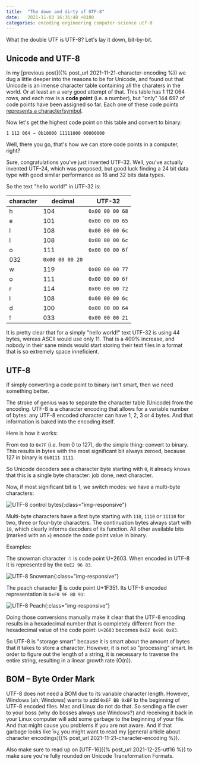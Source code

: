 ```yaml
---
title:  "The down and dirty of UTF-8"
date:   2021-11-03 16:36:48 +0100
categories: encoding engineering computer-science utf-8
---
```


What the double UTF is UTF-8? Let's lay it down, bit-by-bit.


## Unicode and UTF-8

In my [previous post]({% post_url 2021-11-21-character-encoding %}) we dug a little deeper
into the reasons to be for Unicode, and found out that Unicode is an imense
character table containing all the charaters in the world. Or at least an
a very good attempt of that. This table has 1 112 064 rows, and each row
is a **code point** (i.e. a number), but "only" 144 697 of code points have
been assigned so far. Each one of these code points
[represents a character/symbol](http://www.unexpected-vortices.com/misc-notes/text-unicode/terminology.html).

Now let's get the highest code point on this table and convert to binary:

```
1 112 064 → 0b10000 11111000 00000000
```

Well, there you go, that's how we can store code points in a computer, right?

Sure, congratulations you've just invented UTF-32. Well, you've actually
invented UTF-24, which was proposed, but good luck finding a 24 bit data type
with good similar performance as 16 and 32 bits data types.

So the text "hello world!" in UTF-32 is:

character | decimal | UTF-32
---|---|---
h | 104 | `0x00 00 00 68`
e | 101 | `0x00 00 00 65`
l | 108 | `0x00 00 00 6c`
l | 108 | `0x00 00 00 6c`
o | 111 | `0x00 00 00 6f`
  | 032 | `0x00 00 00 20`
w | 119 | `0x00 00 00 77`
o | 111 | `0x00 00 00 6f`
r | 114 | `0x00 00 00 72`
l | 108 | `0x00 00 00 6c`
d | 100 | `0x00 00 00 64`
! | 033 | `0x00 00 00 21`

It is pretty clear that for a simply "hello world!" text UTF-32 is using 44
bytes, wereas ASCII would use only 11. That is a 400% increase, and nobody in
their sane minds would start storing their text files in a format that is so
extremely space inneficient.


## UTF-8

If simply converting a code point to binary isn't smart, then we need something
better.

The stroke of genius was to separate the character table (Unicode) from the
encoding. UTF-8 is a character encoding that allows for a variable number of
bytes: any UTF-8 encoded character can have 1, 2, 3 or 4 bytes. And that
information is baked into the encoding itself.

Here is how it works:

From `0x0` to `0x7F` (i.e. from 0 to 127), do the simple thing: convert to
binary. This results in bytes with the most significant bit always zeroed,
because 127 in binary is `0b0111 1111`.

So Unicode decoders see a character byte starting with `0`, it already knows that
this is a single byte character: job done, next character.

Now, if most significant bit is 1, we switch modes: we have a multi-byte
characters:

![UTF-8 control bytes](/resources/UTF-8/UTF-8.png){:class="img-responsive"}

Multi-byte characters have a first byte starting with `110`, `1110` or `11110` for
two, three or four-byte characters. The continuation bytes always start with `10`,
which clearly informs decoders of its function. All other available bits (marked
with an `x`) encode the code point value in binary.

Examples:

The snowman character ☃ is code point U+2603. When encoded in UTF-8 it is
represented by the `0xE2 96 83`.

![UTF-8 Snowman](/resources/UTF-8/Snowman-UTF-8.png){:class="img-responsive"}

The peach character 🍑 is code point U+1F351. Its UTF-8 encoded representation
is `0xF0 9F 8D 91`:

![UTF-8 Peach](/resources/UTF-8/Peach-UTF-8.png){:class="img-responsive"}

Doing those conversions manually make it clear that the UTF-8 encoding results
in a hexadecimal number that is completely different from the hexadecimal value
of the code point: `U+2603` becomes `0xE2 0x96 0x83`.

So UTF-8 is "storage smart" because it is smart about the amount of bytes that
it takes to store a character. However, it is not so "processing" smart. In
order to figure out the length of a string, it is necessary to traverse the
entire string, resulting in a linear growth rate (O(n)).


## BOM – Byte Order Mark

UTF-8 does not need a BOM due to its variable character length. However,
Windows (ah, Windows) wants to add  `0xEF BB 0xBF` to the beginning of UTF-8
encoded files. Mac and Linux do not do that. So sending a file over to your
boss (why do bosses always use Windows?) and receiving it back in your Linux
computer will add some garbage to the beginning of your file. And that might
cause you problems if you are not aware. And if that garbage looks like ï»¿
you might want to read my 
[general article about character encodings]({% post_url 2021-11-21-character-encoding %}).

Also make sure to read up on [UTF-16]({% post_url 2021-12-25-utf16 %}) to
make sure you're fully rounded on Unicode Transformation Formats.
